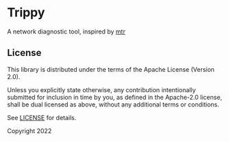 # Trippy

A network diagnostic tool, inspired by [mtr](https://github.com/traviscross/mtr)

## License

This library is distributed under the terms of the Apache License (Version 2.0).

Unless you explicitly state otherwise, any contribution intentionally submitted for inclusion in time by you, as defined
in the Apache-2.0 license, shall be dual licensed as above, without any additional terms or conditions.

See [LICENSE](LICENSE) for details.

Copyright 2022